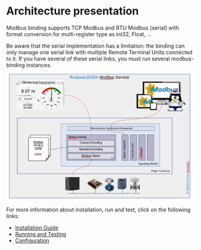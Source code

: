 # Architecture presentation

Modbus binding supports TCP Modbus and RTU Modbus (serial) with format
conversion for multi-register type as int32, Float, ...

Be aware that the serial implementation has a limitation: the binding
can only manage one serial link with multiple Remote Terminal Units
connected to it. If you have several of these serial links, you must run
several modbus-binding instances.

![Modbus binding architecture](assets/modbus_binding_archi.png)

For more information about installation, run and test, click on the
following links:

* [Installation Guide](./2-installation_guide.html)
* [Running and Testing](./4-running_and_testing.html)
* [Configuration](./3-configuration.html)
